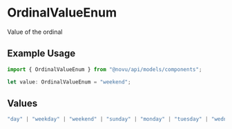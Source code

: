 # OrdinalValueEnum

Value of the ordinal

## Example Usage

```typescript
import { OrdinalValueEnum } from "@novu/api/models/components";

let value: OrdinalValueEnum = "weekend";
```

## Values

```typescript
"day" | "weekday" | "weekend" | "sunday" | "monday" | "tuesday" | "wednesday" | "thursday" | "friday" | "saturday"
```
